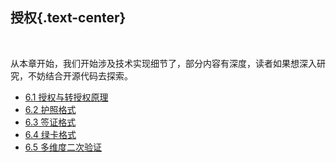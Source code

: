 授权{.text-center}
------

&nbsp;

从本章开始，我们开始涉及技术实现细节了，部分内容有深度，读者如果想深入研究，不妨结合开源代码去探索。

- [6.1 授权与转授权原理](#6.1)
- [6.2 护照格式](#6.2)
- [6.3 签证格式](#6.3)
- [6.4 绿卡格式](#6.4)
- [6.5 多维度二次验证](#6.5)
